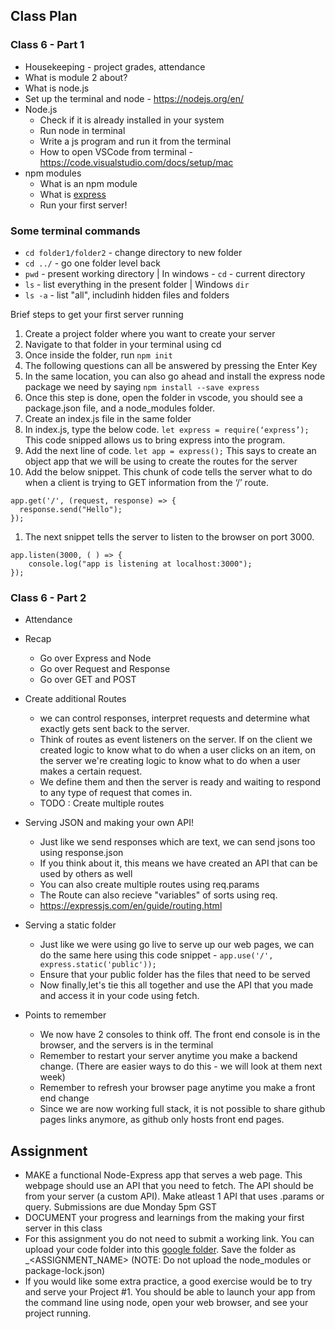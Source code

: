 ## Class Plan

### Class 6 - Part 1
* Housekeeping - project grades, attendance
* What is module 2 about?
* What is node.js
* Set up the terminal and node - https://nodejs.org/en/
* Node.js
  * Check if it is already installed in your system
  * Run node in terminal
  * Write a js program and run it from the terminal
  * How to open VSCode from terminal - https://code.visualstudio.com/docs/setup/mac
* npm modules
  * What is an npm module
  * What is [express](https://www.npmjs.com/package/express) 
  * Run your first server!   

### Some terminal commands
* `cd folder1/folder2` - change directory to new folder
* `cd ../` - go one folder level back
* `pwd` - present working directory | In windows - `cd` - current directory
* `ls` - list everything in the present folder | Windows `dir`
* `ls -a` - list "all", includinh hidden files and folders

Brief steps to get your first server running
1. Create a project folder where you want to create your server
2. Navigate to that folder in your terminal using cd
3. Once inside the folder, run `npm init`
4. The following questions can all be answered by pressing the Enter Key
5. In the same location, you can also go ahead and install the express node package we need by saying `npm install --save express`
6. Once this step is done, open the folder in vscode, you should see a package.json file, and a node_modules folder.
7. Create an index.js file in the same folder
8. In index.js, type the below code.
  `let express = require(‘express’);`
  This code snipped allows us to bring express into the program.
1. Add the next line of code. 
  `let app = express();`
  This says to create an object app that we will be using to create the routes for the server
1. Add the below snippet. This chunk of code tells the server what to do when a client is trying to GET information from the ‘/’ route.
```
app.get('/', (request, response) => {
  response.send("Hello");
});
```
1. The next snippet tells the server to listen to the browser on port 3000.
```
app.listen(3000, ( ) => {
    console.log("app is listening at localhost:3000");
});
```

### Class 6 - Part 2
* Attendance
* Recap
  * Go over Express and Node
  * Go over Request and Response
  * Go over GET and POST

* Create additional Routes 
  * we can control responses, interpret requests and determine what exactly gets sent back to the server. 
  * Think of routes as event listeners on the server. If on the client we created logic to know what to do when a user clicks on an item, on the server we're creating logic to know what to do when a user makes a certain request. 
  * We define them and then the server is ready and waiting to respond to any type of request that comes in.
  * TODO : Create multiple routes

* Serving JSON and making your own API!
  * Just like we send responses which are text, we can send jsons too using response.json
  * If you think about it, this means we have created an API that can be used by others as well
  * You can also create multiple routes using req.params 
  * The Route can also recieve "variables" of sorts using req.
  * https://expressjs.com/en/guide/routing.html

* Serving a static folder
  * Just like we were using go live to serve up our web pages, we can do the same here using this code snippet - `app.use('/', express.static('public'));`
  * Ensure that your public folder has the files that need to be served
  * Now finally,let's tie this all together and use the API that you made and access it in your code using fetch.

* Points to remember
  * We now have 2 consoles to think off. The front end console is in the browser, and the servers is in the terminal
  * Remember to restart your server anytime you make a backend change. (There are easier ways to do this - we will look at them next week) 
  * Remember to refresh your browser page anytime you make a front end change
  * Since we are now working full stack, it is not possible to share github pages links anymore, as github only hosts front end pages. 


## Assignment
* MAKE a functional Node-Express app that serves a web page. This webpage should use an API that you need to fetch. The API should be from your server (a custom API). Make atleast 1 API that uses .params or query. Submissions are due Monday 5pm GST
* DOCUMENT your progress and learnings from the making your first server in this class
* For this assignment you do not need to submit a working link. You can upload your code folder into this [google folder](https://drive.google.com/drive/folders/1OeZTE6uEKJ-qA1R-U0wX-MnoZMoYudoy?usp=sharing). Save the folder as <NAME>_<ASSIGNMENT_NAME> (NOTE: Do not upload the node_modules or package-lock.json)
* If you would like some extra practice, a good exercise would be to try and serve your Project #1. You should be able to launch your app from the command line using node, open your web browser, and see your project running.


 


